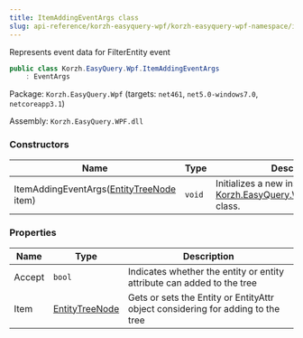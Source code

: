 ```yaml
---
title: ItemAddingEventArgs class
slug: api-reference/korzh-easyquery-wpf/korzh-easyquery-wpf-namespace/itemaddingeventargs-class
---
```

Represents event data for FilterEntity event
```csharp
public class Korzh.EasyQuery.Wpf.ItemAddingEventArgs
    : EventArgs

```
Package: `Korzh.EasyQuery.Wpf` (targets: `net461`, `net5.0-windows7.0`, `netcoreapp3.1`)

Assembly: `Korzh.EasyQuery.WPF.dll`

### Constructors

| Name | Type | Description | 
| --- | --- | --- | 
| ItemAddingEventArgs([EntityTreeNode](api-reference/korzh-easyquery-wpf/korzh-easyquery-wpf-namespace/entitytreenode-class) item) | `void` | Initializes a new instance of the [Korzh.EasyQuery.Wpf.EntityTreeNode](api-reference/korzh-easyquery-wpf/korzh-easyquery-wpf-namespace/entitytreenode-class) class. | 


### Properties

| Name | Type | Description | 
| --- | --- | --- | 
| Accept | `bool` | Indicates whether the entity or entity attribute can added to the tree | 
| Item | [EntityTreeNode](api-reference/korzh-easyquery-wpf/korzh-easyquery-wpf-namespace/entitytreenode-class) | Gets or sets the Entity or EntityAttr object considering for adding to the tree |
